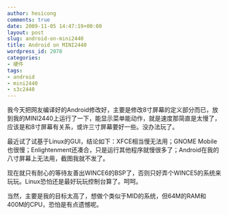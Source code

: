 ```yaml
---
author: hesicong
comments: true
date: 2009-11-05 14:47:19+00:00
layout: post
slug: android-on-mini2440
title: Android on MINI2440
wordpress_id: 2078
categories:
- 硬件
tags:
- android
- mini2440
- s3c2440
---
```


我今天把网友编译好的Android修改好，主要是修改8寸屏幕的定义部分而已，放到我的MINI2440上运行了一下，能显示菜单能动作，就是速度那简直是太慢了，应该是和8寸屏幕有关系，或许三寸屏幕要好一些。没办法玩了。

最近试了试基于Linux的GUI，结论如下：XFCE相当慢无法用；GNOME Mobile也很慢；Enlightenment还凑合，只是运行其他程序就慢很多了；Android在我的八寸屏幕上无法用，截图我就不发了。

现在就只有耐心的等待友善出WINCE6的BSP了，否则只好弄个WINCE5的系统来玩玩。Linux恐怕还是最好玩玩控制台算了。呵呵。

当然，主要是我的目标太高了，想做个类似于MID的系统，但64M的RAM和400M的CPU，恐怕是有点遗憾呢。
